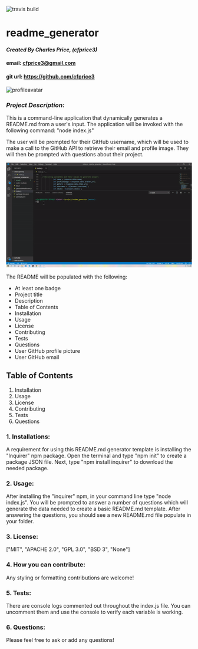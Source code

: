 ![travis build](https://img.shields.io/travis/cfprice3/readme_generator.svg)
# **readme_generator**

#### *Created By Charles Price, (cfprice3)*
#### email: cfprice3@gmail.com
#### git url: https://github.com/cfprice3
![profileavatar](https://avatars2.githubusercontent.com/u/58721464?v=4)

### *Project Description:*
This is a command-line application that dynamically generates a README.md from a user's input. 
The application will be invoked with the following command: "node index.js"

The user will be prompted for their GitHub username, which will be used to make a call to the 
GitHub API to retrieve their email and profile image. They will then be prompted with questions 
about their project.

![Gif Example](readmeGif2.gif)

The README will be populated with the following:

* At least one badge
* Project title
* Description
* Table of Contents
* Installation
* Usage
* License
* Contributing
* Tests
* Questions
* User GitHub profile picture
* User GitHub email



 ## **Table of Contents**
 1. Installation
 2. Usage
 3. License
 4. Contributing
 5. Tests
 6. Questions



### **1. Installations:**
A requirement for using this README.md generator template is installing the "Inquirer" npm package.
Open the terminal and type "npm init" to create a package JSON file.  Next, type "npm install inquirer"
to download the needed package.


### **2. Usage:**
After installing the "inquirer" npm, in your command line type "node index.js". You will be
prompted to answer a number of questions which will generate the data needed to create a 
basic README.md template.  After answering the questions, you should see a new README.md 
file populate in your folder.


### **3. License:**
["MIT", "APACHE 2.0", "GPL 3.0", "BSD 3", "None"]


### **4. How you can contribute:**
Any styling or formatting contributions are welcome!


### **5. Tests:**
There are console logs commented out throughout the index.js file.
You can uncomment them and use the console to verify each variable is working.


### **6. Questions:**
Please feel free to ask or add any questions!